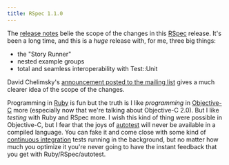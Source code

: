 ```yaml
---
title: RSpec 1.1.0
---
```


The [release notes](http://rubyforge.org/frs/shownotes.php?release_id=17107) belie the scope of the changes in this [RSpec](http://www.wincent.com/knowledge-base/RSpec) release. It's been a long time, and this is a *huge* release with, for me, three big things:

-   the "Story Runner"
-   nested example groups
-   total and seamless interoperability with Test::Unit

David Chelimsky's [announcement posted to the mailing list](http://rubyforge.org/pipermail/rspec-users/2007-December/005009.html) gives a much clearer idea of the scope of the changes.

Programming in [Ruby](http://www.wincent.com/knowledge-base/Ruby) is fun but the truth is I like *programming* in [Objective-C](http://www.wincent.com/knowledge-base/Objective-C) more (especially now that we're talking about Objective-C 2.0). But I like *testing* with Ruby and RSpec more. I wish this kind of thing were possible in Objective-C, but I fear that the joys of [autotest](http://www.wincent.com/knowledge-base/autotest) will never be available in a compiled language. You can fake it and come close with some kind of [continuous integration](http://www.wincent.com/knowledge-base/continuous%20integration) tests running in the background, but no matter how much you optimize it you're never going to have the instant feedback that you get with Ruby/RSpec/autotest.
